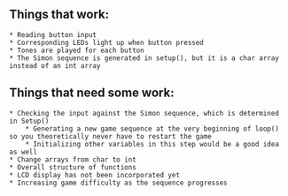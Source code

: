 ## Things that work: 
	* Reading button input
	* Corresponding LEDs light up when button pressed
	* Tones are played for each button
	* The Simon sequence is generated in setup(), but it is a char array instead of an int array

## Things that need some work:
	* Checking the input against the Simon sequence, which is determined in Setup()
		* Generating a new game sequence at the very beginning of loop() so you theoretically never have to restart the game
		* Initializing other variables in this step would be a good idea as well
	* Change arrays from char to int
	* Overall structure of functions
	* LCD display has not been incorporated yet
	* Increasing game difficulty as the sequence progresses
